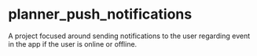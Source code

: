 # planner_push_notifications
A project focused around sending notifications to the user regarding event in the app if the user is online or offline.
